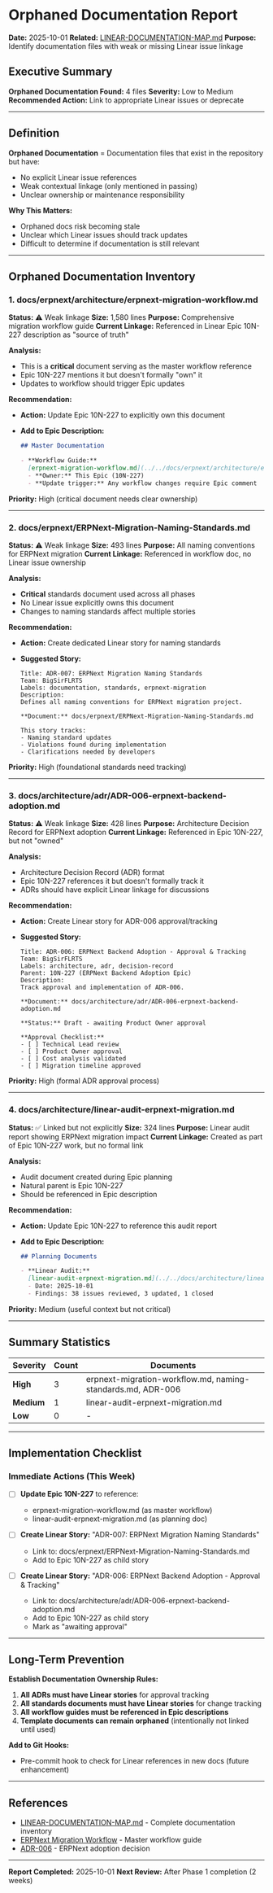 # Orphaned Documentation Report

**Date:** 2025-10-01 **Related:**
[LINEAR-DOCUMENTATION-MAP.md](LINEAR-DOCUMENTATION-MAP.md) **Purpose:** Identify
documentation files with weak or missing Linear issue linkage

## Executive Summary

**Orphaned Documentation Found:** 4 files **Severity:** Low to Medium
**Recommended Action:** Link to appropriate Linear issues or deprecate

---

## Definition

**Orphaned Documentation** = Documentation files that exist in the repository
but have:

- No explicit Linear issue references
- Weak contextual linkage (only mentioned in passing)
- Unclear ownership or maintenance responsibility

**Why This Matters:**

- Orphaned docs risk becoming stale
- Unclear which Linear issues should track updates
- Difficult to determine if documentation is still relevant

---

## Orphaned Documentation Inventory

### 1. docs/erpnext/architecture/erpnext-migration-workflow.md

**Status:** ⚠️ Weak linkage **Size:** 1,580 lines **Purpose:** Comprehensive
migration workflow guide **Current Linkage:** Referenced in Linear Epic 10N-227
description as "source of truth"

**Analysis:**

- This is a **critical** document serving as the master workflow reference
- Epic 10N-227 mentions it but doesn't formally "own" it
- Updates to workflow should trigger Epic updates

**Recommendation:**

- **Action:** Update Epic 10N-227 to explicitly own this document
- **Add to Epic Description:**

  ```markdown
  ## Master Documentation

  - **Workflow Guide:**
    [erpnext-migration-workflow.md](../../docs/erpnext/architecture/erpnext-migration-workflow.md)
    - **Owner:** This Epic (10N-227)
    - **Update trigger:** Any workflow changes require Epic comment
  ```

**Priority:** High (critical document needs clear ownership)

---

### 2. docs/erpnext/ERPNext-Migration-Naming-Standards.md

**Status:** ⚠️ Weak linkage **Size:** 493 lines **Purpose:** All naming
conventions for ERPNext migration **Current Linkage:** Referenced in workflow
doc, no Linear issue ownership

**Analysis:**

- **Critical** standards document used across all phases
- No Linear issue explicitly owns this document
- Changes to naming standards affect multiple stories

**Recommendation:**

- **Action:** Create dedicated Linear story for naming standards
- **Suggested Story:**

  ```
  Title: ADR-007: ERPNext Migration Naming Standards
  Team: BigSirFLRTS
  Labels: documentation, standards, erpnext-migration
  Description:
  Defines all naming conventions for ERPNext migration project.

  **Document:** docs/erpnext/ERPNext-Migration-Naming-Standards.md

  This story tracks:
  - Naming standard updates
  - Violations found during implementation
  - Clarifications needed by developers
  ```

**Priority:** High (foundational standards need tracking)

---

### 3. docs/architecture/adr/ADR-006-erpnext-backend-adoption.md

**Status:** ⚠️ Weak linkage **Size:** 428 lines **Purpose:** Architecture
Decision Record for ERPNext adoption **Current Linkage:** Referenced in Epic
10N-227, but not "owned"

**Analysis:**

- Architecture Decision Record (ADR) format
- Epic 10N-227 references it but doesn't formally track it
- ADRs should have explicit Linear linkage for discussions

**Recommendation:**

- **Action:** Create Linear story for ADR-006 approval/tracking
- **Suggested Story:**

  ```
  Title: ADR-006: ERPNext Backend Adoption - Approval & Tracking
  Team: BigSirFLRTS
  Labels: architecture, adr, decision-record
  Parent: 10N-227 (ERPNext Backend Adoption Epic)
  Description:
  Track approval and implementation of ADR-006.

  **Document:** docs/architecture/adr/ADR-006-erpnext-backend-adoption.md

  **Status:** Draft - awaiting Product Owner approval

  **Approval Checklist:**
  - [ ] Technical Lead review
  - [ ] Product Owner approval
  - [ ] Cost analysis validated
  - [ ] Migration timeline approved
  ```

**Priority:** High (formal ADR approval process)

---

### 4. docs/architecture/linear-audit-erpnext-migration.md

**Status:** ✅ Linked but not explicitly **Size:** 324 lines **Purpose:** Linear
audit report showing ERPNext migration impact **Current Linkage:** Created as
part of Epic 10N-227 work, but no formal link

**Analysis:**

- Audit document created during Epic planning
- Natural parent is Epic 10N-227
- Should be referenced in Epic description

**Recommendation:**

- **Action:** Update Epic 10N-227 to reference this audit report
- **Add to Epic Description:**

  ```markdown
  ## Planning Documents

  - **Linear Audit:**
    [linear-audit-erpnext-migration.md](../../docs/architecture/linear-audit-erpnext-migration.md)
    - Date: 2025-10-01
    - Findings: 38 issues reviewed, 3 updated, 1 closed
  ```

**Priority:** Medium (useful context but not critical)

---

## Summary Statistics

| Severity   | Count | Documents                                                   |
| ---------- | ----- | ----------------------------------------------------------- |
| **High**   | 3     | erpnext-migration-workflow.md, naming-standards.md, ADR-006 |
| **Medium** | 1     | linear-audit-erpnext-migration.md                           |
| **Low**    | 0     | -                                                           |

---

## Implementation Checklist

### Immediate Actions (This Week)

- [ ] **Update Epic 10N-227** to reference:
  - erpnext-migration-workflow.md (as master workflow)
  - linear-audit-erpnext-migration.md (as planning doc)

- [ ] **Create Linear Story:** "ADR-007: ERPNext Migration Naming Standards"
  - Link to: docs/erpnext/ERPNext-Migration-Naming-Standards.md
  - Add to Epic 10N-227 as child story

- [ ] **Create Linear Story:** "ADR-006: ERPNext Backend Adoption - Approval &
      Tracking"
  - Link to: docs/architecture/adr/ADR-006-erpnext-backend-adoption.md
  - Add to Epic 10N-227 as child story
  - Mark as "awaiting approval"

---

## Long-Term Prevention

**Establish Documentation Ownership Rules:**

1. **All ADRs must have Linear stories** for approval tracking
2. **All standards documents must have Linear stories** for change tracking
3. **All workflow guides must be referenced in Epic descriptions**
4. **Template documents can remain orphaned** (intentionally not linked until
   used)

**Add to Git Hooks:**

- Pre-commit hook to check for Linear references in new docs (future
  enhancement)

---

## References

- [LINEAR-DOCUMENTATION-MAP.md](LINEAR-DOCUMENTATION-MAP.md) - Complete
  documentation inventory
- [ERPNext Migration Workflow](erpnext/architecture/erpnext-migration-workflow.md) -
  Master workflow guide
- [ADR-006](architecture/adr/ADR-006-erpnext-backend-adoption.md) - ERPNext
  adoption decision

---

**Report Completed:** 2025-10-01 **Next Review:** After Phase 1 completion (2
weeks)

